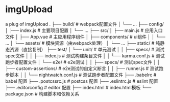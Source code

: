 # imgUpload
a plug of imgUpload
.
├── build/                      # webpack配置文件
│   └── ...
├── config/
│   ├── index.js                # 主要项目配置
│   └── ...
├── src/
│   ├── main.js                 # 应用入口文件
│   ├── App.vue                 # 主应用程序组件
│   ├── components/             # ui组件
│   │   └── ...
│   └── assets/                 # 模块资源（由webpack处理）
│       └── ...
├── static/                     # 纯静态资源（直接复制）
├── test/
│   └── unit/                   # 单元测试
│   │   ├── specs/              # 测试spec文件
│   │   ├── index.js            # 测试构建条目文件
│   │   └── karma.conf.js       # 测试跑步者配置文件
│   └── e2e/                    # e2e测试
│   │   ├── specs/              # 测试spec文件
│   │   ├── custom-assertions/  # e2e测试的自定义断言
│   │   ├── runner.js           # 测试跑步脚本
│   │   └── nightwatch.conf.js  # 测试跑步者配置文件
├── .babelrc                    # babel 配置
├── .postcssrc.js               # postcss 配置
├── .eslintrc.js                # eslint 配置
├── .editorconfig               # editor 配置
├── index.html                  # index.html模板
└── package.json                # 构建脚本和依赖关系
